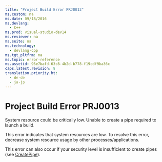 ```yaml
---
title: "Project Build Error PRJ0013"
ms.custom: na
ms.date: 09/18/2016
ms.devlang: 
  - C++
ms.prod: visual-studio-dev14
ms.reviewer: na
ms.suite: na
ms.technology: 
  - devlang-cpp
ms.tgt_pltfrm: na
ms.topic: error-reference
ms.assetid: 95e7bafd-63c8-4b2d-b778-f19cdf9ba36c
caps.latest.revision: 9
translation.priority.ht: 
  - de-de
  - ja-jp
---
```

# Project Build Error PRJ0013
System resource could be critically low. Unable to create a pipe required to launch a build.  
  
 This error indicates that system resources are low. To resolve this error, decrease system resource usage by other processes/applications.  
  
 This error can also occur if your security level is insufficient to create pipes (see [CreatePipe](http://msdn.microsoft.com/library/windows/desktop/aa365152.aspx)).